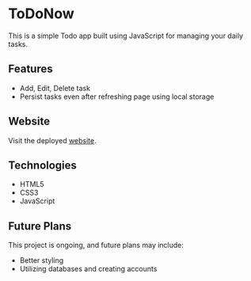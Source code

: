 # ToDoNow
This is a simple Todo app built using JavaScript for managing your daily tasks.

## Features

- Add, Edit, Delete task
- Persist tasks even after refreshing page using local storage

## Website
Visit the deployed [website](https://dotonow.netlify.app/).

## Technologies
- HTML5
- CSS3
- JavaScript

## Future Plans
This project is ongoing, and future plans may include:
- Better styling
- Utilizing databases and creating accounts